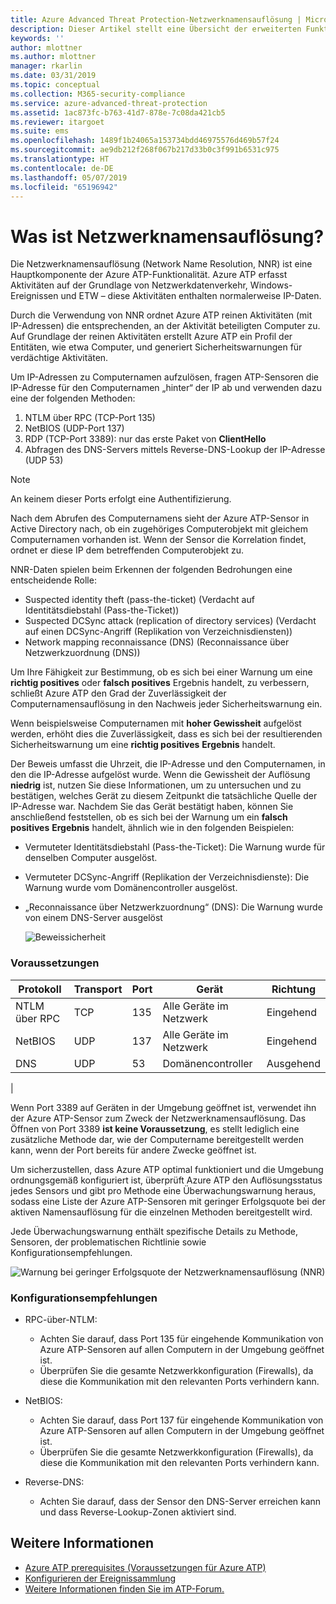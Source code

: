 ```yaml
---
title: Azure Advanced Threat Protection-Netzwerknamensauflösung | Microsoft-Dokumentation
description: Dieser Artikel stellt eine Übersicht der erweiterten Funktionen und Einsatzweisen der Netzwerknamensauflösung von Azure ATP dar.
keywords: ''
author: mlottner
ms.author: mlottner
manager: rkarlin
ms.date: 03/31/2019
ms.topic: conceptual
ms.collection: M365-security-compliance
ms.service: azure-advanced-threat-protection
ms.assetid: 1ac873fc-b763-41d7-878e-7c08da421cb5
ms.reviewer: itargoet
ms.suite: ems
ms.openlocfilehash: 1489f1b24065a153734bdd46975576d469b57f24
ms.sourcegitcommit: ae9db212f268f067b217d33b0c3f991b6531c975
ms.translationtype: HT
ms.contentlocale: de-DE
ms.lasthandoff: 05/07/2019
ms.locfileid: "65196942"
---
```

# <a name="what-is-network-name-resolution"></a>Was ist Netzwerknamensauflösung?

Die Netzwerknamensauflösung (Network Name Resolution, NNR) ist eine Hauptkomponente der Azure ATP-Funktionalität. Azure ATP erfasst Aktivitäten auf der Grundlage von Netzwerkdatenverkehr, Windows-Ereignissen und ETW – diese Aktivitäten enthalten normalerweise IP-Daten.  

Durch die Verwendung von NNR ordnet Azure ATP reinen Aktivitäten (mit IP-Adressen) die entsprechenden, an der Aktivität beteiligten Computer zu. Auf Grundlage der reinen Aktivitäten erstellt Azure ATP ein Profil der Entitäten, wie etwa Computer, und generiert Sicherheitswarnungen für verdächtige Aktivitäten.

Um IP-Adressen zu Computernamen aufzulösen, fragen ATP-Sensoren die IP-Adresse für den Computernamen „hinter“ der IP ab und verwenden dazu eine der folgenden Methoden:

1. NTLM über RPC (TCP-Port 135)
2. NetBIOS (UDP-Port 137)
3. RDP (TCP-Port 3389): nur das erste Paket von **ClientHello**
4. Abfragen des DNS-Servers mittels Reverse-DNS-Lookup der IP-Adresse (UDP 53)

> [!NOTE]
>An keinem dieser Ports erfolgt eine Authentifizierung.

Nach dem Abrufen des Computernamens sieht der Azure ATP-Sensor in Active Directory nach, ob ein zugehöriges Computerobjekt mit gleichem Computernamen vorhanden ist. Wenn der Sensor die Korrelation findet, ordnet er diese IP dem betreffenden Computerobjekt zu.

NNR-Daten spielen beim Erkennen der folgenden Bedrohungen eine entscheidende Rolle:

- Suspected identity theft (pass-the-ticket) (Verdacht auf Identitätsdiebstahl (Pass-the-Ticket))
- Suspected DCSync attack (replication of directory services) (Verdacht auf einen DCSync-Angriff (Replikation von Verzeichnisdiensten))
- Network mapping reconnaissance (DNS) (Reconnaissance über Netzwerkzuordnung (DNS))

Um Ihre Fähigkeit zur Bestimmung, ob es sich bei einer Warnung um eine **richtig positives** oder **falsch positives**  Ergebnis handelt, zu verbessern, schließt Azure ATP den Grad der Zuverlässigkeit der Computernamensauflösung in den Nachweis jeder Sicherheitswarnung ein. 
 
Wenn beispielsweise Computernamen mit **hoher Gewissheit** aufgelöst werden, erhöht dies die Zuverlässigkeit, dass es sich bei der resultierenden Sicherheitswarnung um eine **richtig positives** **Ergebnis** handelt. 

Der Beweis umfasst die Uhrzeit, die IP-Adresse und den Computernamen, in den die IP-Adresse aufgelöst wurde. Wenn die Gewissheit der Auflösung **niedrig** ist, nutzen Sie diese Informationen, um zu untersuchen und zu bestätigen, welches Gerät zu diesem Zeitpunkt die tatsächliche Quelle der IP-Adresse war. Nachdem Sie das Gerät bestätigt haben, können Sie anschließend feststellen, ob es sich bei der Warnung um ein **falsch positives** **Ergebnis** handelt, ähnlich wie in den folgenden Beispielen:

- Vermuteter Identitätsdiebstahl (Pass-the-Ticket): Die Warnung wurde für denselben Computer ausgelöst.
- Vermuteter DCSync-Angriff (Replikation der Verzeichnisdienste): Die Warnung wurde vom Domänencontroller ausgelöst.
- „Reconnaissance über Netzwerkzuordnung“ (DNS): Die Warnung wurde von einem DNS-Server ausgelöst

    ![Beweissicherheit](media/nnr-high-certainty.png)


### <a name="prerequisites"></a>Voraussetzungen
|Protokoll|  Transport|  Port|   Gerät| Richtung|
|--------|--------|------|-------|------|
|NTLM über RPC| TCP |135|   Alle Geräte im Netzwerk| Eingehend|
|NetBIOS|   UDP|    137|    Alle Geräte im Netzwerk| Eingehend|
|DNS|   UDP|    53| Domänencontroller| Ausgehend|
|

Wenn Port 3389 auf Geräten in der Umgebung geöffnet ist, verwendet ihn der Azure ATP-Sensor zum Zweck der Netzwerknamensauflösung.
Das Öffnen von Port 3389 **ist keine Voraussetzung**, es stellt lediglich eine zusätzliche Methode dar, wie der Computername bereitgestellt werden kann, wenn der Port bereits für andere Zwecke geöffnet ist.

Um sicherzustellen, dass Azure ATP optimal funktioniert und die Umgebung ordnungsgemäß konfiguriert ist, überprüft Azure ATP den Auflösungsstatus jedes Sensors und gibt pro Methode eine Überwachungswarnung heraus, sodass eine Liste der Azure ATP-Sensoren mit geringer Erfolgsquote bei der aktiven Namensauflösung für die einzelnen Methoden bereitgestellt wird.

Jede Überwachungswarnung enthält spezifische Details zu Methode, Sensoren, der problematischen Richtlinie sowie Konfigurationsempfehlungen.

![Warnung bei geringer Erfolgsquote der Netzwerknamensauflösung (NNR)](media/atp-nnr-success-rate.png)


### <a name="configuration-recommendations"></a>Konfigurationsempfehlungen

- RPC-über-NTLM:
    - Achten Sie darauf, dass Port 135 für eingehende Kommunikation von Azure ATP-Sensoren auf allen Computern in der Umgebung geöffnet ist.
    - Überprüfen Sie die gesamte Netzwerkkonfiguration (Firewalls), da diese die Kommunikation mit den relevanten Ports verhindern kann.

- NetBIOS:
    - Achten Sie darauf, dass Port 137 für eingehende Kommunikation von Azure ATP-Sensoren auf allen Computern in der Umgebung geöffnet ist.
    - Überprüfen Sie die gesamte Netzwerkkonfiguration (Firewalls), da diese die Kommunikation mit den relevanten Ports verhindern kann.
- Reverse-DNS:
    - Achten Sie darauf, dass der Sensor den DNS-Server erreichen kann und dass Reverse-Lookup-Zonen aktiviert sind.


## <a name="see-also"></a>Weitere Informationen
- [Azure ATP prerequisites (Voraussetzungen für Azure ATP)](atp-prerequisites.md)
- [Konfigurieren der Ereignissammlung](configure-event-collection.md)
- [Weitere Informationen finden Sie im ATP-Forum.](https://aka.ms/azureatpcommunity)
